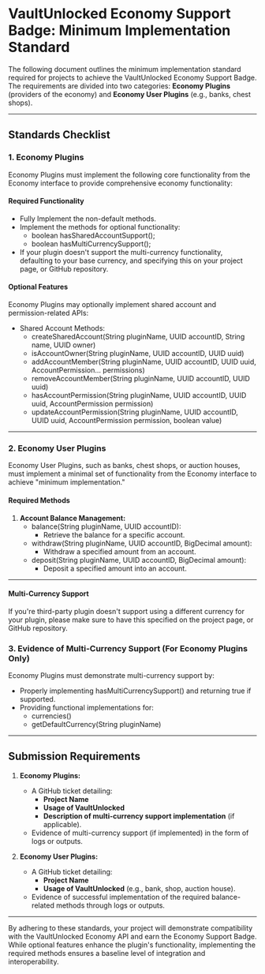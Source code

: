 # VaultUnlocked Economy Support Badge: Minimum Implementation Standard

The following document outlines the minimum implementation standard required for projects to achieve the VaultUnlocked Economy Support Badge. The requirements are divided into two categories: **Economy Plugins** (providers of the economy) and **Economy User Plugins** (e.g., banks, chest shops).

---

## **Standards Checklist**

### **1. Economy Plugins**
Economy Plugins must implement the following core functionality from the Economy interface to provide comprehensive economy functionality:

#### **Required Functionality**
- Fully Implement the non-default methods.
- Implement the methods for optional functionality:
  - boolean hasSharedAccountSupport();
  - boolean hasMultiCurrencySupport();
- If your plugin doesn't support the multi-currency functionality, defaulting to your base currency, and
specifying this on your project page, or GitHub repository.

#### **Optional Features**
Economy Plugins may optionally implement shared account and permission-related APIs:
- Shared Account Methods:
    - createSharedAccount(String pluginName, UUID accountID, String name, UUID owner)
    - isAccountOwner(String pluginName, UUID accountID, UUID uuid)
    - addAccountMember(String pluginName, UUID accountID, UUID uuid, AccountPermission... permissions)
    - removeAccountMember(String pluginName, UUID accountID, UUID uuid)
    - hasAccountPermission(String pluginName, UUID accountID, UUID uuid, AccountPermission permission)
    - updateAccountPermission(String pluginName, UUID accountID, UUID uuid, AccountPermission permission, boolean value)

---

### **2. Economy User Plugins**
Economy User Plugins, such as banks, chest shops, or auction houses, must implement a minimal set of functionality from the Economy interface to achieve "minimum implementation."

#### **Required Methods**

1. **Account Balance Management:**
    - balance(String pluginName, UUID accountID):
        - Retrieve the balance for a specific account.
    - withdraw(String pluginName, UUID accountID, BigDecimal amount):
        - Withdraw a specified amount from an account.
    - deposit(String pluginName, UUID accountID, BigDecimal amount):
        - Deposit a specified amount into an account.

---

#### **Multi-Currency Support**
If you're third-party plugin doesn't support using a different currency for your plugin, please make
sure to have this specified on the project page, or GitHub repository.

### **3. Evidence of Multi-Currency Support (For Economy Plugins Only)**
Economy Plugins must demonstrate multi-currency support by:
- Properly implementing hasMultiCurrencySupport() and returning true if supported.
- Providing functional implementations for:
    - currencies()
    - getDefaultCurrency(String pluginName)

---

## **Submission Requirements**
1. **Economy Plugins:**
    - A GitHub ticket detailing:
        - **Project Name**
        - **Usage of VaultUnlocked**
        - **Description of multi-currency support implementation** (if applicable).
    - Evidence of multi-currency support (if implemented) in the form of logs or outputs.

2. **Economy User Plugins:**
    - A GitHub ticket detailing:
        - **Project Name**
        - **Usage of VaultUnlocked** (e.g., bank, shop, auction house).
    - Evidence of successful implementation of the required balance-related methods through logs or outputs.

---

By adhering to these standards, your project will demonstrate compatibility with the VaultUnlocked Economy API and earn the Economy Support Badge. While optional features enhance the plugin's functionality, implementing the required methods ensures a baseline level of integration and interoperability.